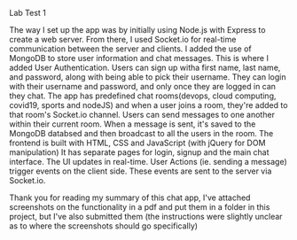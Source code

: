 Lab Test 1

The way I set up the app was by initially using Node.js with Express to create a web server. From there, I used Socket.io for real-time communication between the server and clients. I added the use of MongoDB to store user information and chat messages. 
This is where I added User Authentication. Users can sign up witha first name, last name, and password, along with being able to pick their username. They can login with their username and password, and only once they are logged in can they chat. 
The app has predefined chat rooms(devops, cloud computing, covid19, sports and nodeJS) and when a user joins a room, they're added to that room's Socket.io channel. 
Users can send messages to one another within their current room. When a message is sent, it's saved to the MongoDB databsed and then broadcast to all the users in the room. 
The frontend is built with HTML, CSS and JavaScript (with jQuery for DOM manipulation)
It has separate pages for login, signup and the main chat interface.
The UI updates in real-time. 
User Actions (ie. sending a message) trigger events on the client side. These events are sent to the server via Socket.io.

Thank you for reading my summary of this chat app, I've attached screenshots on the functionality in a pdf and put them in a folder in this project, but I've also submitted them (the instructions were slightly unclear as to where the screenshots should go specifically)
